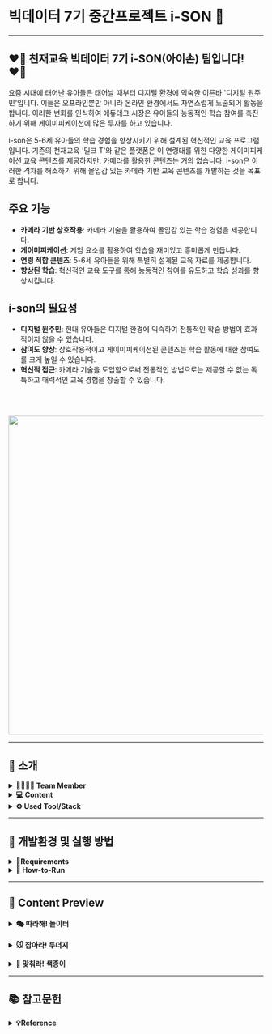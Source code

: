  # 빅데이터 7기 중간프로젝트 i-SON 👋
- - -
## **❤️‍🔥 천재교육 빅데이터 7기 i-SON(아이손) 팀입니다! ❤️‍🔥** 

요즘 시대에 태어난 유아들은 태어날 때부터 디지털 환경에 익숙한 이른바 '디지털 원주민'입니다. 이들은 오프라인뿐만 아니라 온라인 환경에서도 자연스럽게 노출되어 활동을 합니다. 이러한 변화를 인식하여 에듀테크 시장은 유아들의 능동적인 학습 참여를 촉진하기 위해 게이미피케이션에 많은 투자를 하고 있습니다.

i-son은 5-6세 유아들의 학습 경험을 향상시키기 위해 설계된 혁신적인 교육 프로그램입니다. 기존의 천재교육 '밀크 T'와 같은 플랫폼은 이 연령대를 위한 다양한 게이미피케이션 교육 콘텐츠를 제공하지만, 카메라를 활용한 콘텐츠는 거의 없습니다. i-son은 이러한 격차를 해소하기 위해 몰입감 있는 카메라 기반 교육 콘텐츠를 개발하는 것을 목표로 합니다.

## 주요 기능

- **카메라 기반 상호작용**: 카메라 기술을 활용하여 몰입감 있는 학습 경험을 제공합니다.
- **게이미피케이션**: 게임 요소를 활용하여 학습을 재미있고 흥미롭게 만듭니다.
- **연령 적합 콘텐츠**: 5-6세 유아들을 위해 특별히 설계된 교육 자료를 제공합니다.
- **향상된 학습**: 혁신적인 교육 도구를 통해 능동적인 참여를 유도하고 학습 성과를 향상시킵니다.

## i-son의 필요성

- **디지털 원주민**: 현대 유아들은 디지털 환경에 익숙하여 전통적인 학습 방법이 효과적이지 않을 수 있습니다.
- **참여도 향상**: 상호작용적이고 게이미피케이션된 콘텐츠는 학습 활동에 대한 참여도를 크게 높일 수 있습니다.
- **혁신적 접근**: 카메라 기술을 도입함으로써 전통적인 방법으로는 제공할 수 없는 독특하고 매력적인 교육 경험을 창출할 수 있습니다.

<br>

<br>
<p align="left">
  <img src=https://github.com/sunny7319/Hands_MediaPipe_project/assets/112309620/b554d8c6-7b6c-4d5a-9b91-c6f864487d60 width = "630px">


</p>

- - -

## **🤍 소개**

<details>
<summary> <b>👨‍👨‍👧‍👦 Team Member</b></summary><br>
  


</br>
<table>
  <tr>
    <td align="center">
      <a href="https://github.com/bgmbgm94">
        <img src="https://github.com/bgmbgm94.png" width="150px;" alt="경만"/>
        <br />
        <sub><b>👑 백경만</b><br>🙋‍♂️ 교육 컨텐츠 개발 및 발표</sub>
      </a>
    </td>
    <td align="center">
      <a href="https://github.com/pch229">
        <img src="https://github.com/pch229.png" width="150px;" alt="찬혁"/>
        <br />
        <sub><b>박찬혁</b><br>🙋‍♂️ DB 구축 및 문서 작업</sub>
      </a>
    </td>
    <td align="center">
      <a href="https://github.com/LeeMin-a">
        <img src="https://github.com/LeeMin-a.png" width="150px;" alt="민아"/>
        <br />
        <sub><b>이민아</b><br>🙋‍♀️ 웹 개발 및 Notion 담당</sub>
      </a>
    </td>
  </tr>
  <tr>
    <td align="center">
      <a href="https://github.com/choijouneun">
        <img src="https://github.com/choijouneun.png" width="150px;" alt="종은"/>
        <br />
        <sub><b>최종은</b><br>🙋‍♂️ 교육 컨텐츠 개발 및 네트워크 구성</sub>
      </a>
    </td>
    <td align="center">
      <a href="https://github.com/hanaSummer0701">
        <img src="https://github.com/hanaSummer0701.png" width="150px;" alt="하나"/>
        <br />
        <sub><b>장하나</b><br>🙋‍♀️ DB 구축 및 ppt 제작</sub>
      </a>
    </td>
    <td align="center">
      <a href="https://github.com/sunny7319">
        <img src="https://github.com/sunny7319.png" width="150px;" alt="선영"/>
        <br />
        <sub><b>민선영</b><br>🙋‍♀️ 웹개발 및 Github 담당</sub>
      </a>
    </td>
  </tr>
</table>
</details>

<details>
<summary> <b>💻 Content</b></summary><br>

</br>

-  **🎭 따라해! 놀이터** : 웹캠을 활용하여 유아들이 손을 통해 미리 학습된 그림자(개,고양이,나무,돌,해,...) 모양을 인식하면 해당 그림자에 맞는 이미지가 생성되는 게임으로, 5-7세 아이들의 소근육 발달에 도움을 줌. 

- **🐭 잡아라! 두더지** : 게임 내에서 요구하는 조건에 맞춰서 나타난 두더지 이미지를 잡아 없애는 게임으로. 5-7세 아이들의 언어발달과 더불어 소근육 발달에 도움을 줌.
  
- **📝 맞춰라! 색종이** : 게임내에 나타난 이미지를 보고 한글 교구를 이용하여 단어를 조합하는 게임으로, 5-7세 아이들의 언어발달과 더불어 한글 교구를 통한 소근육 발달에 도움을 줌.
</details>


<details>
<summary> <b>⚙️ Used Tool/Stack</b></summary><br>

</br>
<p align="left">

<img alt="Python" src ="https://img.shields.io/badge/Python-3776AB.svg?&style=for-the-badge&logo=Python&logoColor=white"/>
<img alt="TensorFlow" src ="https://img.shields.io/badge/TensorFlow-1677FF.svg?&style=for-the-badge&logo=TensorFlow&logoColor=black"/>
<img alt="PyTorch" src ="https://img.shields.io/badge/PyTorch-EE4C2C.svg?&style=for-the-badge&logo=PyTorch&logoColor=white"/>
<img alt="OpenCV" src ="https://img.shields.io/badge/OpenCV-5C3EE8.svg?&style=for-the-badge&logo=OpenCV&logoColor=white"/>
<img alt="numpy" src ="https://img.shields.io/badge/numpy-013243.svg?&style=for-the-badge&logo=numpy&logoColor=white"/>
<img alt="OpenAI" src ="https://img.shields.io/badge/OpenAI-412991.svg?&style=for-the-badge&logo=OpenAI&logoColor=white"/>
<img alt="Anaconda" src ="https://img.shields.io/badge/Anaconda-44A833.svg?&style=for-the-badge&logo=Anaconda&logoColor=black"/>
<img alt="Flask" src ="https://img.shields.io/badge/Flask-000000.svg?&style=for-the-badge&logo=Flask&logoColor=white"/>
<img alt="postgresql" src ="https://img.shields.io/badge/postgresql-4169E1.svg?&style=for-the-badge&logo=postgresql&logoColor=white"/>
<img alt="SQLAlchemy" src ="https://img.shields.io/badge/SQLAlchemy-D71F00.svg?&style=for-the-badge&logo=SQLAlchemy&logoColor=white"/>
<img src = "https://img.shields.io/badge/visualstudiocode-007ACC.svg?&style=for-the-badge&logo=visualstudiocode&logoColor=white"/>
<img alt="Github" src = "https://img.shields.io/badge/github-181717.svg?&style=for-the-badge&logo=Github&logoColor=white"/>
<img alt="git" src = "https://img.shields.io/badge/git-F05032.svg?&style=for-the-badge&logo=Git&logoColor=white"/>

</p>
</details>




- - -
## **🩶 개발환경 및 실행 방법**
<details>
<summary><b>📄Requirements</b></summary>

  <br>
    - python==3.12.3
  <br>
    - numpy==1.26.4
  <br>
    - flask==3.0.3
  <br>
    - flask-sqlalchemy==3.1.1
  <br>
    - psycopg2==2.9.9
  <br>
    - opencv-python==4.9.0.80
  <br>
    - mediapipe==0.10.14
  <br>
    - cvzone==1.6.1
  <br>
    - tensorflow==2.16.1
  <br>
    - apscheduler==3.10.4
  <br>
    - torch==2.3.0
  <br>
    - torchvision==0.18.0
  <br>
    - requirements.txt를 별첨하였으며 requirements.txt를 install을 통해 라이브러리를 설치하여 적절하게 환경 Setting이 가능합니다.
  <br>

  </details>

<details>
<summary><b>🏃 How-to-Run</b></summary>

  
  ### venv install
  ```bash
  conda create -n (이름) python==3.12.3 numpy==1.26.4 flask==3.0.3 flask-sqlalchemy==3.1.1 psycopg2==2.9.9 watchdog==4.0.1
  ```

  ### Folder Movement
  ```bash
  cd anaconda3\envs\(이름)\Hands_MediaPipe_project
  ```

  ### pakeage install
  `Hands_MediaPipe_project` 디렉토리에서
  ```bash
  -m pip install -r requirements.txt
  ```

  ### App run 
  `Hands_MediaPipe_project` 디렉토리에서
  ```bash
  python server.py
  ```

  <br>

</details>

- - -
## **🖤 Content Preview**
<details>
  <summary><b>🎭 따라해! 놀이터</b></summary>
  <p align='left'>
    <img src="https://github.com/sunny7319/Hands_MediaPipe_project/assets/112309620/b11b513b-a5f8-4c3f-be94-f3416fda1e2a" width="400px">
    <img src="https://github.com/sunny7319/Hands_MediaPipe_project/assets/112309620/ba513746-2b2e-40d3-a921-6aac039dabf7" width="400px">
    <img src="https://github.com/sunny7319/Hands_MediaPipe_project/assets/112309620/672430ba-5263-4385-a487-63d5a7da06a2" width="400px">
    <img src="https://github.com/sunny7319/Hands_MediaPipe_project/assets/112309620/5de352bd-bafd-46f0-b4d6-ce5814557235" width="400px">
    <img src="https://github.com/sunny7319/Hands_MediaPipe_project/assets/112309620/95b9efe2-c945-4970-ae55-d575c09d4e6a" width="400px">
    <img src="https://github.com/sunny7319/Hands_MediaPipe_project/assets/112309620/8d53f9b1-a962-41da-94c9-c44f4f2013a6" width="400px">
    <img src="https://github.com/sunny7319/Hands_MediaPipe_project/assets/112309620/1fed8379-ac87-4f0c-9b00-0377a2150e89" width="400px">
  </p>
</details>


<br>

<details>
<summary><b>🐭 잡아라! 두더지</b></summary>
  <p align='left'>
    <img src = "https://github.com/sunny7319/Hands_MediaPipe_project/assets/112309620/d982a1a3-df0f-4e6e-9f21-21092132a8ff" width = "400px">
    <img src = "https://github.com/sunny7319/Hands_MediaPipe_project/assets/112309620/89f06893-50ad-4219-9cb5-5866c8537138" width = "400px">
    <img src = "https://github.com/sunny7319/Hands_MediaPipe_project/assets/112309620/a62dcc45-b309-4691-aa3e-f081c6a50a89" width = "400px">
    <img src = "https://github.com/sunny7319/Hands_MediaPipe_project/assets/112309620/9ce37cde-c6af-4f58-b45b-6a87c170087d" width = "400px">

</details>

<br>

<details>
<summary><b>📝 맞춰라! 색종이</b></summary>
  <p align='left'>
    <img src = "https://github.com/sunny7319/Hands_MediaPipe_project/assets/112309620/6299a5e0-4de9-48d9-b0eb-dd886d41c8ee" width = "400px">
    <img src = "https://github.com/sunny7319/Hands_MediaPipe_project/assets/112309620/e001d7a3-6296-4b7d-8927-0c03044cd7e9" width = "400px">
    <img src = "https://github.com/sunny7319/Hands_MediaPipe_project/assets/112309620/a6a09329-c49f-4670-a904-ef640fe4b754" width = "400px">
    <img src = "https://github.com/sunny7319/Hands_MediaPipe_project/assets/112309620/832d4e80-7433-4309-abfc-376227f02e86" width = "400px">
    <img src = "https://github.com/sunny7319/Hands_MediaPipe_project/assets/112309620/a3a32cfb-3de8-40c2-a93d-014dc50830b5" width = "400px">
    <img src = "https://github.com/sunny7319/Hands_MediaPipe_project/assets/112309620/126303ff-cdaf-4755-8bf5-76c522fd63b7" width = "400px">
  </p>
</details>

- - -
## **📚 참고문헌**
<details>
<summary><b>💡Reference </b></summary>
<br>

- Prensky, M. (2001a). Digital natives, digital immigrants part 1. On the horizon, 9(5), 1-6.
- 이지우, 박유정. (2022). 게이미피케이션 기반 국내 유아교육 앱(app) 분석. 열린유아교육연구, 27(6), 29-52, 
10.20437/KOAECE27-6-02
- 백정열 (2018). 에듀테크의 기술 및 콘텐츠 동향. 정보통신기술진흥센터(1855), 14-28. 
- 김진수, 박남제 (2019). 게이미피케이션을 활용한 초등학생 블록체인기술 핵심원리 교육 탐구. 정보교육학회논문지, 23(2), 
141-148. 
- Kim, Kuyng-chul, Oh, Ah-reum, “A Study on the imaginative narratives of children using Augmented Reality (AR)-based 
educational play content”, Journal of Children's Media & Education , Vol. 20, No. 1, 169-195, Mar 2021.  이하 Kim, Oh. 
- 아시아경제) 투자 혹한기에도 에듀테크 기업엔 수백억대 뭉칫돈 몰린다   https://cm.asiae.co.kr/article/2022112508303826390 
- 이투데이) 국내 에듀테크 시장 2026년 11조원 전망…"공교육과 결합 추진"   https://www.etoday.co.kr/news/view/2285141 
- Kim, Oh.
</details>
